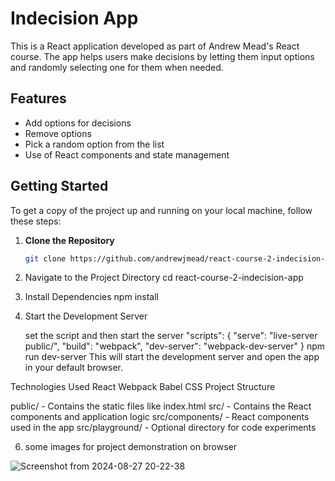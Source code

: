 # Indecision App

This is a React application developed as part of Andrew Mead's React course. The app helps users make decisions by letting them input options and randomly selecting one for them when needed.

## Features

- Add options for decisions
- Remove options
- Pick a random option from the list
- Use of React components and state management

## Getting Started

To get a copy of the project up and running on your local machine, follow these steps:

1. **Clone the Repository**

   ```bash
   git clone https://github.com/andrewjmead/react-course-2-indecision-app.git

2. Navigate to the Project Directory
   cd react-course-2-indecision-app
   
4. Install Dependencies
   npm install
5. Start the Development Server
   
    set the script and then start the server
    "scripts": {
    "serve": "live-server public/",
    "build": "webpack",
    "dev-server": "webpack-dev-server"
  }
    npm run dev-server
  This will start the development server and open the app in your default browser.

Technologies Used
  React
  Webpack
  Babel
  CSS 
 Project Structure

 
public/ - Contains the static files like index.html
src/ - Contains the React components and application logic
src/components/ - React components used in the app
src/playground/ - Optional directory for code experiments

6. some images for project demonstration on browser
   
 ![Screenshot from 2024-08-27 20-22-38](https://github.com/user-attachments/assets/bf0a0fcf-6d63-4959-a7e2-b4f5705dfc7d)

  
